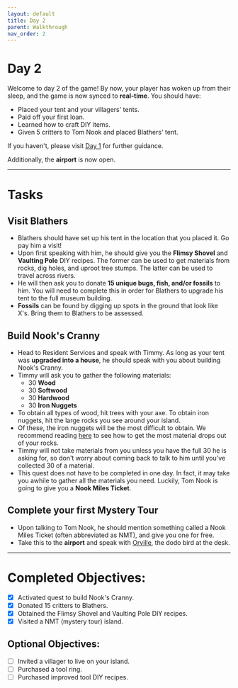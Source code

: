 ```yaml
---
layout: default
title: Day 2
parent: Walkthrough
nav_order: 2
---
```


# Day 2

Welcome to day 2 of the game! By now, your player has woken up from their sleep, and the game is now synced to **real-time**. You should have:
- Placed your tent and your villagers' tents.
- Paid off your first loan.
- Learned how to craft DIY items.
- Given 5 critters to Tom Nook and placed Blathers' tent.

If you haven't, please visit [Day 1](https://chibisnorlax.github.io/acnhbeginners/walkthrough/day%201) for further guidance.

Additionally, the **airport** is now open.

* * *

# Tasks

## Visit Blathers
- Blathers should have set up his tent in the location that you placed it. Go pay him a visit!
- Upon first speaking with him, he should give you the **Flimsy Shovel** and **Vaulting Pole** DIY recipes. The former can be used to get materials from rocks, dig holes, and uproot tree stumps. The latter can be used to travel across rivers.
- He will then ask you to donate **15 unique bugs, fish, and/or fossils** to him. You will need to complete this in order for Blathers to upgrade his tent to the full museum building. 
- **Fossils** can be found by digging up spots in the ground that look like X's. Bring them to Blathers to be assessed. 

## Build Nook's Cranny 
- Head to Resident Services and speak with Timmy. As long as your tent was **upgraded into a house**, he should speak with you about building Nook's Cranny.
- Timmy will ask you to gather the following materials:
  - 30 **Wood**
  - 30 **Softwood**
  - 30 **Hardwood**
  - 30 **Iron Nuggets**
- To obtain all types of wood, hit trees with your axe. To obtain iron nuggets, hit the large rocks you see around your island.
- Of these, the iron nuggets will be the most difficult to obtain. We recommend reading [here](https://chibisnorlax.github.io/acnhfaq/island-life/#how-can-i-get-8-hits-from-a-rock) to see how to get the most material drops out of your rocks.
- Timmy will not take materials from you unless you have the full 30 he is asking for, so don't worry about coming back to talk to him until you've collected 30 of a material.
- This quest does not have to be completed in one day. In fact, it may take you awhile to gather all the materials you need. Luckily, Tom Nook is going to give you a **Nook Miles Ticket**. 

## Complete your first Mystery Tour
- Upon talking to Tom Nook, he should mention something called a Nook Miles Ticket (often abbreviated as NMT), and give you one for free. 
- Take this to the **airport** and speak with [Orville](https://chibisnorlax.github.io/acnhfaq/npc/#orville-and-wilbur), the dodo bird at the desk. 
<!-- unfinished -->


* * *

# Completed Objectives:
- [x] Activated quest to build Nook's Cranny.
- [x] Donated 15 critters to Blathers.
- [x] Obtained the Flimsy Shovel and Vaulting Pole DIY recipes.
- [x] Visited a NMT (mystery tour) island.

## Optional Objectives:
- [ ] Invited a villager to live on your island.
- [ ] Purchased a tool ring.
- [ ] Purchased improved tool DIY recipes.
